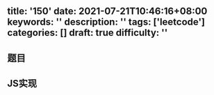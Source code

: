 title: '150'
date: 2021-07-21T10:46:16+08:00
keywords: ''
description: ''
tags: ['leetcode']
categories: []
draft: true
difficulty: ''
---

## 题目


## JS实现

```javascript

```
